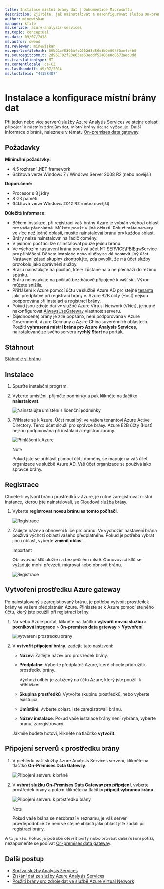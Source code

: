 ```yaml
---
title: Instalace místní brány dat | Dokumentace Microsoftu
description: Zjistěte, jak nainstalovat a nakonfigurovat službu On-premises data gateway.
author: minewiskan
manager: kfile
ms.service: azure-analysis-services
ms.topic: conceptual
ms.date: 09/07/2018
ms.author: owend
ms.reviewer: minewiskan
ms.openlocfilehash: 89b21af5303afc2082d3d56ddb9e894f3ae4c4b8
ms.sourcegitcommit: 2d961702f23e63ee63eddf52086e0c8573aec8dd
ms.translationtype: MT
ms.contentlocale: cs-CZ
ms.lasthandoff: 09/07/2018
ms.locfileid: "44158407"
---
```

# <a name="install-and-configure-an-on-premises-data-gateway"></a>Instalace a konfigurace místní brány dat
Při jeden nebo více serverů služby Azure Analysis Services ve stejné oblasti připojení k místním zdrojům dat, místní brány dat se vyžaduje. Další informace o bráně, naleznete v tématu [On-premises data gateway](analysis-services-gateway.md).

## <a name="prerequisites"></a>Požadavky
**Minimální požadavky:**

* 4.5 rozhraní .NET framework
* 64bitová verze Windows 7 / Windows Server 2008 R2 (nebo novější)

**Doporučené:**

* Procesor s 8 jádry
* 8 GB paměti
* 64bitová verze Windows 2012 R2 (nebo novější)

**Důležité informace:**

* Během instalace, při registraci vaší brány Azure je vybrán výchozí oblast pro vaše předplatné. Můžete použít v jiné oblasti. Pokud máte servery ve více než jedné oblasti, musíte nainstalovat bránu pro každou oblast. 
* Brány nelze nainstalovat na řadič domény.
* V jednom počítači lze nainstalovat pouze jednu bránu.
* Ve výchozím nastavení brána používá účet NT SERVICE\PBIEgwService pro přihlášení. Během instalace nebo služby se dá nastavit jiný účet. Nastavení zásad skupiny zkontrolujte, zda povolit, že má účet služby protokolu jako oprávnění služby.
* Bránu nainstalujte na počítač, který zůstane na a ne přechází do režimu spánku.
* Bránu neinstalujte na počítač bezdrátově připojené k vaší síti. Výkon můžete snížila.
* Přihlášení k Azure pomocí účtu ve službě Azure AD pro stejné [tenanta](https://msdn.microsoft.com/library/azure/jj573650.aspx#BKMK_WhatIsAnAzureADTenant) jako předplatné při registraci brány v. Azure B2B účty (Host) nejsou podporována při instalaci a registraci brány.
* Pokud jsou zdroje dat ve službě Azure Virtual Network (VNet), je nutné nakonfigurovat [AlwaysUseGateway](analysis-services-vnet-gateway.md) vlastnost serveru.
* (Sjednocené) brány je zde popsáno, není podporována v Azure Government, Azure Germany a Azure China suverénních oblastech. Použití **vyhrazená místní brána pro Azure Analysis Services**, nainstalované ze svého serveru **rychlý Start** na portálu. 


## <a name="download"></a>Stáhnout
 [Stáhněte si bránu](https://aka.ms/azureasgateway)

## <a name="install"></a>Instalace

1. Spusťte instalační program.

2. Vyberte umístění, přijměte podmínky a pak klikněte na tlačítko **nainstalovat**.

   ![Nainstalujte umístění a licenční podmínky](media/analysis-services-gateway-install/aas-gateway-installer-accept.png)

3. Přihlaste se k Azure. Účet musí být ve vašem tenantovi Azure Active Directory. Tento účet slouží pro správce brány. Azure B2B účty (Host) nejsou podporována při instalaci a registraci brány.

   ![Přihlášení k Azure](media/analysis-services-gateway-install/aas-gateway-installer-account.png)

   > [!NOTE]
   > Pokud jste se přihlásit pomocí účtu domény, se mapuje na váš účet organizace ve službě Azure AD. Váš účet organizace se používá jako správce brány.

## <a name="register"></a>Registrace
Chcete-li vytvořit bránu prostředků v Azure, je nutné zaregistrovat místní instance, kterou jste nainstalovali, se Cloudová služba brány. 

1.  Vyberte **registrovat novou bránu na tomto počítači**.

    ![Registrace](media/analysis-services-gateway-install/aas-gateway-register-new.png)

2. Zadejte název a obnovení klíče pro bránu. Ve výchozím nastavení brána používá výchozí oblasti vašeho předplatného. Pokud je potřeba vybrat jinou oblast, vyberte **změnit oblast**.

    > [!IMPORTANT]
    > Obnovovací klíč uložte na bezpečném místě. Obnovovací klíč se vyžaduje mohli převzetí, migrovat nebo obnovit bránu. 

   ![Registrace](media/analysis-services-gateway-install/aas-gateway-register-name.png)


## <a name="create-resource"></a>Vytvoření prostředku Azure gateway
Po nainstalovaný a zaregistrovaný bránu, je potřeba vytvořit prostředek brány ve vašem předplatném Azure. Přihlaste se k Azure pomocí stejného účtu, který jste použili při registraci brány.

1. Na webu Azure portal, klikněte na tlačítko **vytvořit novou službu** > **podniková integrace** > **On-premises data gateway**  >   **Vytvoření**.

   ![Vytváření prostředku brány](media/analysis-services-gateway-install/aas-gateway-new-azure-resource.png)

2. V **vytvořit připojení brány**, zadejte tato nastavení:

    * **Název**: Zadejte název pro prostředek brány. 

    * **Předplatné**: Vyberte předplatné Azure, které chcete přidružit k prostředku brány. 
   
      Výchozí odběr je založený na účtu Azure, který jste použili k přihlášení.

    * **Skupina prostředků**: Vytvořte skupinu prostředků, nebo vyberte existující.

    * **Umístění**: Vyberte oblast, jste zaregistrovali bránu.

    * **Název instalace**: Pokud vaše instalace brány není vybrána, vyberte bránu, zaregistrovaný. 

    Jakmile budete hotovi, klikněte na tlačítko **vytvořit**.

## <a name="connect-servers"></a>Připojení serverů k prostředku brány

1. V přehledu vaší služby Azure Analysis Services serveru, klikněte na tlačítko **On-Premises Data Gateway**.

   ![Připojení serveru k bráně](media/analysis-services-gateway-install/aas-gateway-connect-server.png)

2. V **vybrat službu On-Premises Data Gateway pro připojení**, vyberte prostředek brány a potom klikněte na tlačítko **připojit vybranou bránu**.

   ![Připojení serveru k prostředku brány](media/analysis-services-gateway-install/aas-gateway-connect-resource.png)

    > [!NOTE]
    > Pokud vaše brána se nezobrazí v seznamu, je váš server pravděpodobně že není ve stejné oblasti jako oblast jste zadali při registraci brány. 

A to je vše. Pokud je potřeba otevřít porty nebo provést další řešení potíží, nezapomeňte se podívat [On-premises data gateway](analysis-services-gateway.md).

## <a name="next-steps"></a>Další postup
* [Správa služby Analysis Services](analysis-services-manage.md)   
* [Získání dat ze služby Azure Analysis Services](analysis-services-connect.md)   
* [Použití brány pro zdroje dat ve službě Azure Virtual Network](analysis-services-vnet-gateway.md)
